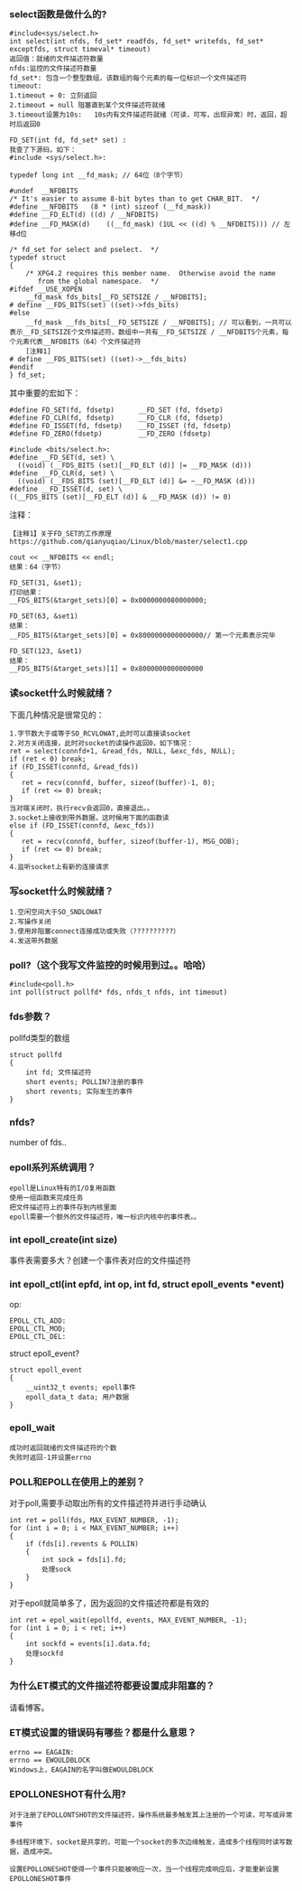 ### select函数是做什么的?
```
#include<sys/select.h>
int select(int nfds, fd_set* readfds, fd_set* writefds, fd_set* exceptfds, struct timeval* timeout)
返回值：就绪的文件描述符数量
nfds:监控的文件描述符数量
fd_set*: 包含一个整型数组，该数组的每个元素的每一位标识一个文件描述符
timeout: 
1.timeout = 0: 立刻返回
2.timeout = null 阻塞直到某个文件描述符就绪
3.timeout设置为10s:   10s内有文件描述符就绪（可读，可写，出现异常）时，返回，超时后返回0

FD_SET(int fd, fd_set* set) :
我查了下源码，如下：
#include <sys/select.h>:

typedef long int __fd_mask; // 64位（8个字节）

#undef  __NFDBITS
/* It's easier to assume 8-bit bytes than to get CHAR_BIT.  */
#define __NFDBITS   (8 * (int) sizeof (__fd_mask))
#define __FD_ELT(d) ((d) / __NFDBITS)
#define __FD_MASK(d)    ((__fd_mask) (1UL << ((d) % __NFDBITS))) // 左移d位

/* fd_set for select and pselect.  */
typedef struct
{
    /* XPG4.2 requires this member name.  Otherwise avoid the name
       from the global namespace.  */
#ifdef __USE_XOPEN
    __fd_mask fds_bits[__FD_SETSIZE / __NFDBITS];
# define __FDS_BITS(set) ((set)->fds_bits)
#else
    __fd_mask __fds_bits[__FD_SETSIZE / __NFDBITS]; // 可以看到，一共可以表示__FD_SETSIZE个文件描述符，数组中一共有__FD_SETSIZE / __NFDBITS个元素，每个元素代表__NFDBITS（64）个文件描述符
    [注释1]
# define __FDS_BITS(set) ((set)->__fds_bits)
#endif
} fd_set;
```
其中重要的宏如下：
```
#define FD_SET(fd, fdsetp)      __FD_SET (fd, fdsetp)
#define FD_CLR(fd, fdsetp)      __FD_CLR (fd, fdsetp)
#define FD_ISSET(fd, fdsetp)    __FD_ISSET (fd, fdsetp)
#define FD_ZERO(fdsetp)         __FD_ZERO (fdsetp)

#include <bits/select.h>:
#define __FD_SET(d, set) \
  ((void) (__FDS_BITS (set)[__FD_ELT (d)] |= __FD_MASK (d)))
#define __FD_CLR(d, set) \
  ((void) (__FDS_BITS (set)[__FD_ELT (d)] &= ~__FD_MASK (d)))
#define __FD_ISSET(d, set) \
((__FDS_BITS (set)[__FD_ELT (d)] & __FD_MASK (d)) != 0)
```
注释：
```
【注释1】关于FD_SET的工作原理
https://github.com/qianyuqiao/Linux/blob/master/select1.cpp

cout << __NFDBITS << endl;
结果：64（字节）

FD_SET(31, &set1);
打印结果：
__FDS_BITS(&target_sets)[0] = 0x0000000080000000;

FD_SET(63, &set1)
结果：
__FDS_BITS(&target_sets)[0] = 0x8000000000000000// 第一个元素表示完毕

FD_SET(123, &set1)
结果：
__FDS_BITS(&target_sets)[1] = 0x8000000000000000
```

### 读socket什么时候就绪？
 下面几种情况是很常见的：
 ```
 1.字节数大于或等于SO_RCVLOWAT,此时可以直接读socket
 2.对方关闭连接，此时对socket的读操作返回0，如下情况：
ret = select(connfd+1, &read_fds, NULL, &exc_fds, NULL);
if (ret < 0) break;
if (FD_ISSET(connfd, &read_fds))
{
    ret = recv(connfd, buffer, sizeof(buffer)-1, 0);
    if (ret <= 0) break;
}
当对端关闭时，执行recv会返回0，直接退出。。
3.socket上接收到带外数据，这时候用下面的函数读
else if (FD_ISSET(connfd, &exc_fds))
{
    ret = recv(connfd, buffer, sizeof(buffer-1), MSG_OOB);
    if (ret <= 0) break;
}
4.监听socket上有新的连接请求
 ```
 
 ### 写socket什么时候就绪？
 ```
 1.空闲空间大于SO_SNDLOWAT
 2.写操作关闭
 3.使用非阻塞connect连接成功或失败（??????????）
 4.发送带外数据
 ```
 
 ### poll?（这个我写文件监控的时候用到过。。哈哈）
 ```
#include<poll.h>
int poll(struct pollfd* fds, nfds_t nfds, int timeout)
```

### fds参数？
pollfd类型的数组
```
struct pollfd
{
    int fd; 文件描述符
    short events; POLLIN?注册的事件
    short revents; 实际发生的事件
}
```

### nfds?
number of fds..

### epoll系列系统调用？
```
epoll是Linux特有的I/O复用函数
使用一组函数来完成任务
把文件描述符上的事件存到内核里面
epoll需要一个额外的文件描述符，唯一标识内核中的事件表。。
```

### int epoll_create(int size)
事件表需要多大？创建一个事件表对应的文件描述符

### int epoll_ctl(int epfd, int op, int fd, struct epoll_events \*event)
op:
```
EPOLL_CTL_ADD:
EPOLL_CTL_MOD;
EPOLL_CTL_DEL:
```
struct epoll_event?
```
struct epoll_event
{
    __uint32_t events; epoll事件
    epoll_data_t data; 用户数据
}
```

### epoll_wait
```
成功时返回就绪的文件描述符的个数
失败时返回-1并设置errno
```

### POLL和EPOLL在使用上的差别？
对于poll,需要手动取出所有的文件描述符并进行手动确认
```
int ret = poll(fds, MAX_EVENT_NUMBER, -1);
for (int i = 0; i < MAX_EVENT_NUMBER; i++)
{
    if (fds[i].revents & POLLIN)
    {
        int sock = fds[i].fd;
        处理sock
    }
}
```
对于epoll就简单多了，因为返回的文件描述符都是有效的
```
int ret = epol_wait(epollfd, events, MAX_EVENT_NUMBER, -1);
for (int i = 0; i < ret; i++)
{
    int sockfd = events[i].data.fd;
    处理sockfd
}
```

### 为什么ET模式的文件描述符都要设置成非阻塞的？
请看博客。

### ET模式设置的错误码有哪些？都是什么意思？
```
errno == EAGAIN:
errno == EWOULDBLOCK 
Windows上，EAGAIN的名字叫做EWOULDBLOCK
```

### EPOLLONESHOT有什么用?
```
对于注册了EPOLLONTSHOT的文件描述符，操作系统最多触发其上注册的一个可读，可写或异常事件

多线程环境下，socket是共享的，可能一个socket的多次边缘触发，造成多个线程同时读写数据，造成冲突。

设置EPOLLONESHOT使得一个事件只能被响应一次，当一个线程完成响应后，才能重新设置EPOLLONESHOT事件
```
